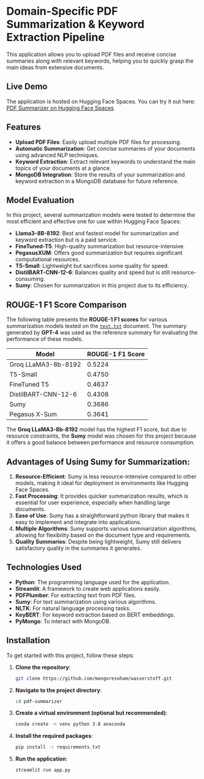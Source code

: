 # Domain-Specific PDF Summarization & Keyword Extraction Pipeline
   
This application allows you to upload PDF files and receive concise summaries along with relevant keywords, helping you to quickly grasp the main ideas from extensive documents.

## Live Demo

The application is hosted on Hugging Face Spaces. You can try it out here: [PDF Summarizer on Hugging Face Spaces](https://huggingface.co/spaces/mangoresoham/PDF-Summarizer)

## Features

- **Upload PDF Files**: Easily upload multiple PDF files for processing.
- **Automatic Summarization**: Get concise summaries of your documents using advanced NLP techniques.
- **Keyword Extraction**: Extract relevant keywords to understand the main topics of your documents at a glance.
- **MongoDB Integration**: Store the results of your summarization and keyword extraction in a MongoDB database for future reference.

## Model Evaluation

In this project, several summarization models were tested to determine the most efficient and effective one for use within Hugging Face Spaces:

- **Llama3-8B-8192**: Best and fastest model for summarization and keyword extraction but is a paid service.
- **FineTuned-T5**: High-quality summarization but resource-intensive.
- **PegasusXUM**: Offers good summarization but requires significant computational resources.
- **T5-Small**: Lightweight but sacrifices some quality for speed.
- **DistilBART-CNN-12-6**: Balances quality and speed but is still resource-consuming.
- **Sumy**: Chosen for summarization in this project due to its efficiency.

## ROUGE-1 F1 Score Comparison

The following table presents the **ROUGE-1 F1 scores** for various summarization models tested on the [`test.txt`](AiInternTask/Models/test.txt) document. The summary generated by **GPT-4** was used as the reference summary for evaluating the performance of these models.

| Model                  | ROUGE-1 F1 Score |
|------------------------|------------------|
| Groq LLaMA3-8b-8192     | 0.5224           |
| T5-Small                | 0.4750           |
| FineTuned T5            | 0.4637           |
| DistilBART-CNN-12-6     | 0.4308           |
| Sumy                    | 0.3686           |
| Pegasus X-Sum           | 0.3641           |

The **Groq LLaMA3-8b-8192** model has the highest F1 score, but due to resource constraints, the **Sumy** model was chosen for this project because it offers a good balance between performance and resource consumption.


## Advantages of Using Sumy for Summarization:

1. **Resource-Efficient**: Sumy is less resource-intensive compared to other models, making it ideal for deployment in environments like Hugging Face Spaces.
2. **Fast Processing**: It provides quicker summarization results, which is essential for user experience, especially when handling large documents.
3. **Ease of Use**: Sumy has a straightforward python library that makes it easy to implement and integrate into applications.
4. **Multiple Algorithms**: Sumy supports various summarization algorithms, allowing for flexibility based on the document type and requirements.
5. **Quality Summaries**: Despite being lightweight, Sumy still delivers satisfactory quality in the summaries it generates.

## Technologies Used

- **Python**: The programming language used for the application.
- **Streamlit**: A framework to create web applications easily.
- **PDFPlumber**: For extracting text from PDF files.
- **Sumy**: For text summarization using various algorithms.
- **NLTK**: For natural language processing tasks.
- **KeyBERT**: For keyword extraction based on BERT embeddings.
- **PyMongo**: To interact with MongoDB.

## Installation

To get started with this project, follow these steps:

1. **Clone the repository**:

   ```bash
   git clone https://github.com/mangoresoham/wasserstoff.git
2. **Navigate to the project directory**:
   ```bash
   cd pdf-summarizer
3. **Create a virtual environment (optional but recommended)**:
   ```bash
   conda create -n venv python 3.8 anaconda
4. **Install the required packages**:
   ```bash
   pip install -r requirements.txt
5. **Run the application**:
   ```bash
   streamlit run app.py
